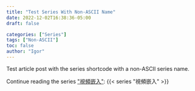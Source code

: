 ```yaml
---
title: "Test Series With Non-ASCII Name"
date: 2022-12-02T16:38:36-05:00
draft: false

categories: ["Series"]
tags: ["Non-ASCII"]
toc: false
author: "Igor"
---
```


Test article post with the series shortcode with a non-ASCII series name.

<!--more-->

Continue reading the series ["視頻嵌入"](/series/%E8%A6%96%E9%A0%BB%E5%B5%8C%E5%85%A5/):
{{< series "視頻嵌入" >}}
